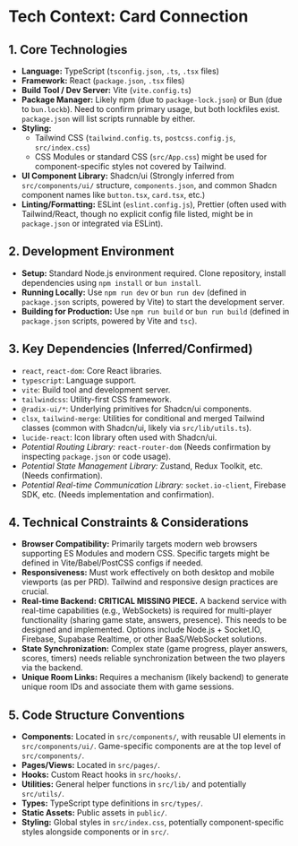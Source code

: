 # Tech Context: Card Connection

## 1. Core Technologies

- **Language:** TypeScript (`tsconfig.json`, `.ts`, `.tsx` files)
- **Framework:** React (`package.json`, `.tsx` files)
- **Build Tool / Dev Server:** Vite (`vite.config.ts`)
- **Package Manager:** Likely npm (due to `package-lock.json`) or Bun (due to `bun.lockb`). Need to confirm primary usage, but both lockfiles exist. `package.json` will list scripts runnable by either.
- **Styling:**
    - Tailwind CSS (`tailwind.config.ts`, `postcss.config.js`, `src/index.css`)
    - CSS Modules or standard CSS (`src/App.css`) might be used for component-specific styles not covered by Tailwind.
- **UI Component Library:** Shadcn/ui (Strongly inferred from `src/components/ui/` structure, `components.json`, and common Shadcn component names like `button.tsx`, `card.tsx`, etc.)
- **Linting/Formatting:** ESLint (`eslint.config.js`), Prettier (often used with Tailwind/React, though no explicit config file listed, might be in `package.json` or integrated via ESLint).

## 2. Development Environment

- **Setup:** Standard Node.js environment required. Clone repository, install dependencies using `npm install` or `bun install`.
- **Running Locally:** Use `npm run dev` or `bun run dev` (defined in `package.json` scripts, powered by Vite) to start the development server.
- **Building for Production:** Use `npm run build` or `bun run build` (defined in `package.json` scripts, powered by Vite and `tsc`).

## 3. Key Dependencies (Inferred/Confirmed)

- `react`, `react-dom`: Core React libraries.
- `typescript`: Language support.
- `vite`: Build tool and development server.
- `tailwindcss`: Utility-first CSS framework.
- `@radix-ui/*`: Underlying primitives for Shadcn/ui components.
- `clsx`, `tailwind-merge`: Utilities for conditional and merged Tailwind classes (common with Shadcn/ui, likely via `src/lib/utils.ts`).
- `lucide-react`: Icon library often used with Shadcn/ui.
- *Potential Routing Library:* `react-router-dom` (Needs confirmation by inspecting `package.json` or code usage).
- *Potential State Management Library:* Zustand, Redux Toolkit, etc. (Needs confirmation).
- *Potential Real-time Communication Library:* `socket.io-client`, Firebase SDK, etc. (Needs implementation and confirmation).

## 4. Technical Constraints & Considerations

- **Browser Compatibility:** Primarily targets modern web browsers supporting ES Modules and modern CSS. Specific targets might be defined in Vite/Babel/PostCSS configs if needed.
- **Responsiveness:** Must work effectively on both desktop and mobile viewports (as per PRD). Tailwind and responsive design practices are crucial.
- **Real-time Backend:** **CRITICAL MISSING PIECE.** A backend service with real-time capabilities (e.g., WebSockets) is required for multi-player functionality (sharing game state, answers, presence). This needs to be designed and implemented. Options include Node.js + Socket.IO, Firebase, Supabase Realtime, or other BaaS/WebSocket solutions.
- **State Synchronization:** Complex state (game progress, player answers, scores, timers) needs reliable synchronization between the two players via the backend.
- **Unique Room Links:** Requires a mechanism (likely backend) to generate unique room IDs and associate them with game sessions.

## 5. Code Structure Conventions

- **Components:** Located in `src/components/`, with reusable UI elements in `src/components/ui/`. Game-specific components are at the top level of `src/components/`.
- **Pages/Views:** Located in `src/pages/`.
- **Hooks:** Custom React hooks in `src/hooks/`.
- **Utilities:** General helper functions in `src/lib/` and potentially `src/utils/`.
- **Types:** TypeScript type definitions in `src/types/`.
- **Static Assets:** Public assets in `public/`.
- **Styling:** Global styles in `src/index.css`, potentially component-specific styles alongside components or in `src/`.
